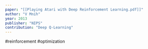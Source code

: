 ```yaml
---
paper: "[[Playing Atari with Deep Reinforcement Learning.pdf]]"
author: "V Mnih"
year: 2013
publisher: "NIPS"
contribution: "Deep Q-Learning"
---
```

#reinforcement #optimization 
